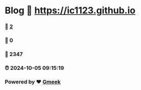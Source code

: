 # Blog :link: https://ic1123.github.io 
### :page_facing_up: [2](https://ic1123.github.io/tag.html) 
### :speech_balloon: 0 
### :hibiscus: 2347 
### :alarm_clock: 2024-10-05 09:15:19 
### Powered by :heart: [Gmeek](https://github.com/Meekdai/Gmeek)
